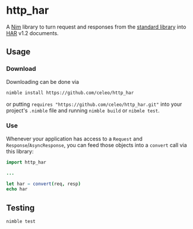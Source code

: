 # http_har

A [Nim](https://nim-lang.org/) library to turn request and responses from the [standard library](https://nim-lang.org/docs/httpclient.html) into [HAR](https://en.wikipedia.org/wiki/HAR_(file_format)) v1.2 documents.

## Usage

### Download

Downloading can be done via

```sh
nimble install https://github.com/celeo/http_har
```

or putting `requires "https://github.com/celeo/http_har.git"` into your project's `.nimble` file and running `nimble build` or `nibmle test`.

### Use

Whenever your application has access to a `Request` and `Response`/`AsyncResponse`, you can feed those objects into a `convert` call via this library:

```nim
import http_har

...

let har = convert(req, resp)
echo har
```

## Testing

```sh
nimble test
```
